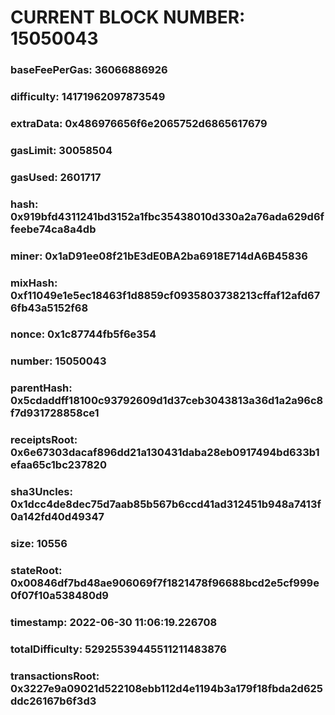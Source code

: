 # CURRENT BLOCK NUMBER: 15050043

### baseFeePerGas: 36066886926
### difficulty: 14171962097873549
### extraData: 0x486976656f6e2065752d6865617679
### gasLimit: 30058504
### gasUsed: 2601717
### hash: 0x919bfd4311241bd3152a1fbc35438010d330a2a76ada629d6ffeebe74ca8a4db
### miner: 0x1aD91ee08f21bE3dE0BA2ba6918E714dA6B45836
### mixHash: 0xf11049e1e5ec18463f1d8859cf0935803738213cffaf12afd676fb43a5152f68
### nonce: 0x1c87744fb5f6e354
### number: 15050043
### parentHash: 0x5cdaddff18100c93792609d1d37ceb3043813a36d1a2a96c8f7d931728858ce1
### receiptsRoot: 0x6e67303dacaf896dd21a130431daba28eb0917494bd633b1efaa65c1bc237820
### sha3Uncles: 0x1dcc4de8dec75d7aab85b567b6ccd41ad312451b948a7413f0a142fd40d49347
### size: 10556
### stateRoot: 0x00846df7bd48ae906069f7f1821478f96688bcd2e5cf999e0f07f10a538480d9
### timestamp: 2022-06-30 11:06:19.226708
### totalDifficulty: 52925539445511211483876
### transactionsRoot: 0x3227e9a09021d522108ebb112d4e1194b3a179f18fbda2d625ddc26167b6f3d3
